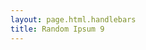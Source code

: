 ```yaml
---
layout: page.html.handlebars
title: Random Ipsum 9
---
```


<lorem-ipsum type="paragraphs" count="10"></lorem-ipsum>